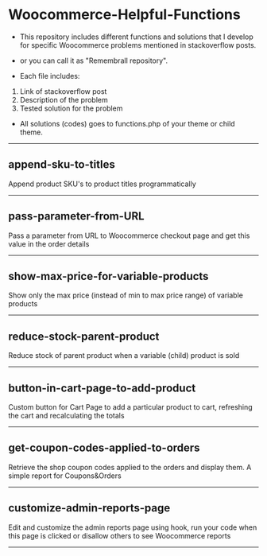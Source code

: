 # Woocommerce-Helpful-Functions
- This repository includes different functions and solutions that I develop for specific Woocommerce problems mentioned in stackoverflow posts.
- or you can call it as "Remembrall repository".

- Each file includes:
 1) Link of stackoverflow post
 2) Description of the problem
 3) Tested solution for the problem
 
- All solutions (codes) goes to functions.php of your theme or child theme.

---

## append-sku-to-titles
Append product SKU's to product titles programmatically

---

## pass-parameter-from-URL
Pass a parameter from URL to Woocommerce checkout page and get this value in the order details

---

## show-max-price-for-variable-products
Show only the max price (instead of min to max price range) of variable products

---

## reduce-stock-parent-product
Reduce stock of parent product when a variable (child) product is sold

---

## button-in-cart-page-to-add-product
Custom button for Cart Page to add a particular product to cart, refreshing the cart and recalculating the totals

---

## get-coupon-codes-applied-to-orders
Retrieve the shop coupon codes applied to the orders and display them. A simple report for Coupons&Orders

---

## customize-admin-reports-page
Edit and customize the admin reports page using hook, run your code when this page is clicked or disallow others to see Woocommerce reports

---
